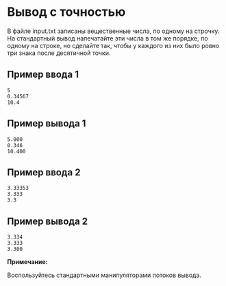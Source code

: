 # Вывод с точностью

В файле input.txt записаны вещественные числа, по одному на строчку. На стандартный вывод напечатайте эти числа в том же порядке, по одному на строке, но сделайте так, чтобы у каждого из них было ровно три знака после десятичной точки.

## Пример ввода 1
```
5
0.34567
10.4
```

## Пример вывода 1
```
5.000
0.346
10.400
```
## Пример ввода 2
```
3.33353
3.333
3.3
```

## Пример вывода 2
```
3.334
3.333
3.300
```

**Примечание:**

Воспользуйтесь стандартными манипуляторами потоков вывода.

